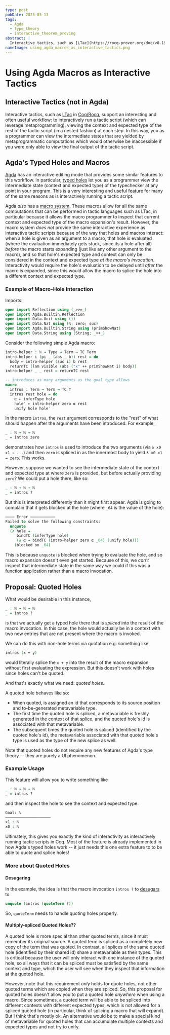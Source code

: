 ```yaml
---
type: post
pubDate: 2025-05-13
tags:
  - Agda
  - type_theory
  - interactive_theorem_proving
abstract: |
  Interactive tactics, such as [LTac](https://rocq-prover.org/doc/v8.19/refman/proof-engine/ltac.html) in [Coq/Rocq](https://rocq-prover.org/), support an interesting and often useful workflow: to interactively run a tactic script (which can leverage metaprogramming), viewing the context and expected type of the rest of the tactic script (in a nested fashion) at each step. In this way, you as a programmer can view the intermediate states that are yielded by metaprogrammatic computations which would otherwise be inaccessible if you were only able to view the final output of the tactic script.
nameImage: using_agda_macros_as_interactive_tactics.png
---
```


# Using Agda Macros as Interactive Tactics

## Interactive Tactics (not in Agda)

Interactive tactics, such as [LTac](https://rocq-prover.org/doc/v8.19/refman/proof-engine/ltac.html) in [Coq/Rocq](https://rocq-prover.org/), support an interesting and often useful workflow: to interactively run a tactic script (which can leverage metaprogramming), viewing the context and expected type of the rest of the tactic script (in a nested fashion) at each step. In this way, you as a programmer can view the intermediate states that are yielded by metaprogrammatic computations which would otherwise be inaccessible if you were only able to view the final output of the tactic script.

## Agda's Typed Holes and Macros

[Agda](https://agda.readthedocs.io/en/latest/index.html) has an interactive editing mode that provides some similar features to this workflow. In particular, [typed holes](https://agda.readthedocs.io/en/latest/language/lexical-structure.html#holes) let you as a programmer view the intermediate state (context and expected type) of the typechecker at any point in your program. This is a very interesting and useful feature for many of the same reasons as is interactively running a tactic script.

Agda _also_ has a [macro system](https://agda.readthedocs.io/en/stable/language/reflection.html). These macros allow for all the same computations that can be performed in tactic languages such as LTac, in particular because it allows the macro programmer to inspect that current context and expected type of the macro expansion's result. However, the macro system _does not_ provide the same interactive experience as interactive tactic scripts because of the way that holes and macros interact: when a hole is given as an argument to a macro, that hole is evaluated (where the evaluation immediately gets stuck, since its a hole after all) _before_ the macro starts expanding (just like any other argument to the macro), and so that hole's expected type and context can only be considered in the context and expected type _at the macro's invocation_. Interactivity would require the hole's evaluation to be delayed until _after_ the macro is expanded, since this would allow the macro to splice the hole into a different context and expected type.

### Example of Macro-Hole Interaction

Imports:

```agda
open import Reflection using (_>>=_)
open import Agda.Builtin.Reflection
open import Data.Unit using (⊤)
open import Data.Nat using (ℕ; zero; suc)
open import Agda.Builtin.String using (primShowNat)
open import Data.String using (String; _++_)
```

Consider the following simple Agda macro:

```agda
intro-helper : ℕ → Type → Term → TC Term
intro-helper i (pi _ (abs _ b)) rest = do
  body ← intro-helper (suc i) b rest
  returnTC (lam visible (abs ("x" ++ primShowNat i) body))
intro-helper _ _ rest = returnTC rest

-- introduces as many arguments as the goal type allows
macro
  intros : Term → Term → TC ⊤
  intros rest hole = do
    α ← inferType hole
    hole′ ← intro-helper zero α rest
    unify hole hole′
```

In the macro `intros`, the `rest` argument corresponds to the "rest" of what should happen after the arguments have been introduced. For example,

```agda
_ : ℕ → ℕ → ℕ
_ = intros zero
```

demonstrates how `intros` is used to introduce the two arguments (via `λ x0 x1 → ...`) and then `zero` is spliced in as the innermost body to yield `λ x0 x1 → zero`. This works.

However, suppose we wanted to see the intermediate state of the context and expected type at where `zero` is provided, but before actually providing `zero`? We could put a hole there, like so:

```agda
_ : ℕ → ℕ → ℕ
_ = intros ?
```

But this is interpreted differently than it might first appear. Agda is going to complain that it gets blocked at the hole (where `_64` is the value of the hole):

```agda
———— Error ———————————
Failed to solve the following constraints:
  unquote
  (λ hole →
     bindTC (inferType hole)
     (λ α → bindTC (intro-helper zero α _64) (unify hole)))
    (blocked on _64)
```

This is because `unquote` is blocked when trying to evaluate the hole, and so macro expansion doesn't even get started. Because of this, we _can't_ inspect that intermediate state in the same way we could if this was a function application rather than a macro invocation.

## Proposal: Quoted Holes

What would be desirable in this instance,

```agda
_ : ℕ → ℕ → ℕ
_ = intros ?
```

is that we actually get a typed hole there that is _spliced_ into the result of the macro invocation. In this case, the hole would actually be in a context with two new entries that are not present where the macro is invoked.

We can do this with non-hole terms via quotation e.g. something like

```agda
intros (x + y)
```

would literally splice the `x + y` into the result of the macro expansion without first evaluating the expression. But this doesn't work with holes since holes can't be quoted.

And that's exactly what we need: _quoted holes_.

A quoted hole behaves like so:

- When quoted, is assigned an id that corresponds to its source position and to-be-generated metavariable type.
- The first time the quoted hole is spliced, a metavariable is freshly generated in the context of that splice, and the quoted hole's id is associated with that metavariable.
- The subsequent times the quoted hole is spliced (identified by the quoted hole's id), the metavariable associated with that quoted hole's type is used as the type of the new splice as well.

Note that quoted holes do not require any new features of Agda's type theory -- they are purely a UI phenomenon.

### Example Usage

This feature will allow you to write something like

```agda
_ : ℕ → ℕ → ℕ
_ = intros ?
```

and then inspect the hole to see the context and expected type:

```agda
Goal: ℕ
————————————————————
x1 : ℕ
x0 : ℕ
```

Ultimately, this gives you exactly the kind of interactivity as interactively running tactic scripts in Coq. Most of the feature is already implemented in how Agda's typed holes work -- it just needs this one extra feature to to be able to quote and splice holes!

### More about Quoted Holes

#### Desugaring

In the example, the idea is that the macro invocation `intros ?` to [desugars](https://agda.readthedocs.io/en/v2.8.0-rc1/language/reflection.html#macros) to

```agda
unquote (intros (quoteTerm ?))
```

So, `quoteTerm` needs to handle quoting holes properly.

#### Multiply-spliced Quoted Holes??

A quoted hole is more special than other quoted terms, since it must remember its original source. A quoted term is spliced as a completely new copy of the term that was quoted. In contrast, all splices of the same quoted hole (identified by their shared id) share a metavariable as their types. This is critical because the user will only interact with one instance of the quoted hole, so all ways that it can be spliced must be satisfied by the same context and type, which the user will see when they inspect that information at the quoted hole.

However, note that this requirement _only_ holds for quote holes, not other quoted terms which are copied when they are spliced. So, this proposal for quoted holes doesn't allow you to put a quoted hole _anywhere_ when using a macro. Since sometimes, a quoted term will be able to be spliced into different contexts with different expected types, which is not allowed for a spliced quoted hole (in particular, think of splicing a macro that will expand). But I think that's mostly ok. An alternative would be to make a special kind of metavariable for quoted holes that can accumulate multiple contexts and expected types and not try to unify.
